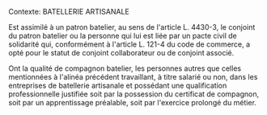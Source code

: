 Contexte: BATELLERIE ARTISANALE

Est assimilé à un patron batelier, au sens de l'article L. 4430-3, le conjoint du patron batelier ou la personne qui lui est liée par un pacte civil de solidarité qui, conformément à l'article L. 121-4 du code de commerce, a opté pour le statut de conjoint collaborateur ou de conjoint associé.

Ont la qualité de compagnon batelier, les personnes autres que celles mentionnées à l'alinéa précédent travaillant, à titre salarié ou non, dans les entreprises de batellerie artisanale et possédant une qualification professionnelle justifiée soit par la possession du certificat de compagnon, soit par un apprentissage préalable, soit par l'exercice prolongé du métier.